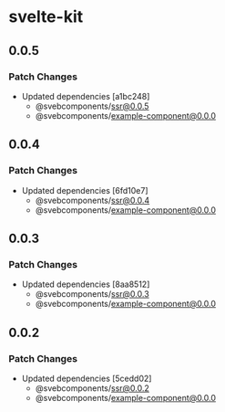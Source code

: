 # svelte-kit

## 0.0.5

### Patch Changes

- Updated dependencies [a1bc248]
  - @svebcomponents/ssr@0.0.5
  - @svebcomponents/example-component@0.0.0

## 0.0.4

### Patch Changes

- Updated dependencies [6fd10e7]
  - @svebcomponents/ssr@0.0.4
  - @svebcomponents/example-component@0.0.0

## 0.0.3

### Patch Changes

- Updated dependencies [8aa8512]
  - @svebcomponents/ssr@0.0.3
  - @svebcomponents/example-component@0.0.0

## 0.0.2

### Patch Changes

- Updated dependencies [5cedd02]
  - @svebcomponents/ssr@0.0.2
  - @svebcomponents/example-component@0.0.0
